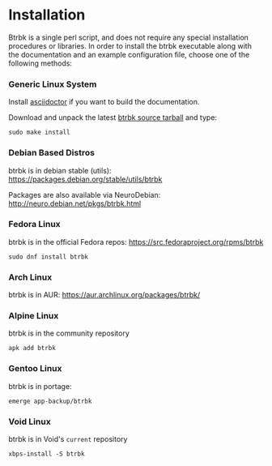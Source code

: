 Installation
============

Btrbk is a single perl script, and does not require any special
installation procedures or libraries. In order to install the btrbk
executable along with the documentation and an example configuration
file, choose one of the following methods:


### Generic Linux System

Install [asciidoctor] if you want to build the documentation.

Download and unpack the latest [btrbk source tarball] and type:

    sudo make install


### Debian Based Distros

btrbk is in debian stable (utils): https://packages.debian.org/stable/utils/btrbk

Packages are also available via NeuroDebian: http://neuro.debian.net/pkgs/btrbk.html


### Fedora Linux

btrbk is in the official Fedora repos: https://src.fedoraproject.org/rpms/btrbk

    sudo dnf install btrbk


### Arch Linux

btrbk is in AUR: https://aur.archlinux.org/packages/btrbk/


### Alpine Linux

btrbk is in the community repository

    apk add btrbk


### Gentoo Linux

btrbk is in portage:

    emerge app-backup/btrbk


### Void Linux

btrbk is in Void's `current` repository

    xbps-install -S btrbk


  [btrbk source tarball]: https://digint.ch/download/btrbk/releases/
  [asciidoctor]: https://asciidoctor.org
